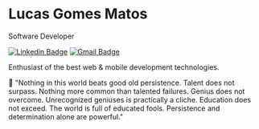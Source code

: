 # Lucas Gomes Matos

Software Developer
 
[![Linkedin Badge](https://img.shields.io/badge/-Lucas%20Matos-00875f?style=flat-square&logo=Linkedin&logoColor=white&link=https://www.linkedin.com/in/lucasgomesmatos/)](https://www.linkedin.com/in/lucas-gomes-matos/) 
[![Gmail Badge](https://img.shields.io/badge/-lucasgomesmatosdev@gmail.com-00875f?style=flat-square&logo=Gmail&logoColor=white&link=mailto:lucasgomesmatosdev@gmail.com)](mailto:lucasgomesmatosdev@gmail.com)

Enthusiast of the best web & mobile development technologies.

🚀 "Nothing in this world beats good old persistence. Talent does not surpass. Nothing more common than talented failures. Genius does not overcome. Unrecognized geniuses is practically a cliche. Education does not exceed. The world is full of educated fools. Persistence and determination alone are powerful."
